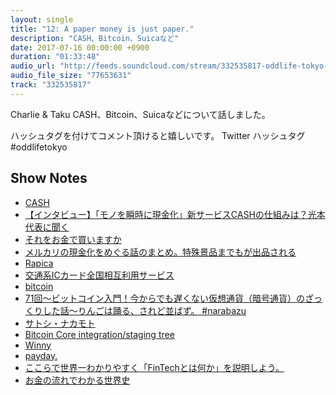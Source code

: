 ```yaml
---
layout: single
title: "12: A paper money is just paper."
description: "CASH、Bitcoin、Suicaなど"
date: 2017-07-16 00:00:00 +0900
duration: "01:33:48"
audio_url: "http://feeds.soundcloud.com/stream/332535817-oddlife-tokyo-podcast.mp3"
audio_file_size: "77653631"
track: "332535817"
---
```

Charlie & Taku
CASH、Bitcoin、Suicaなどについて話しました。

ハッシュタグを付けてコメント頂けると嬉しいです。
Twitter ハッシュタグ #oddlifetokyo

## Show Notes
- [CASH](https://cash.jp)
- [【インタビュー】「モノを瞬時に現金化」新サービスCASHの仕組みは？光本代表に聞く](https://www.fashionsnap.com/inside/bank-mitsumoto/)
- [それをお金で買いますか](https://www.amazon.co.jp/%E3%81%9D%E3%82%8C%E3%82%92%E3%81%8A%E9%87%91%E3%81%A7%E8%B2%B7%E3%81%84%E3%81%BE%E3%81%99%E3%81%8B-%E3%83%8F%E3%83%A4%E3%82%AB%E3%83%AF%E3%83%BB%E3%83%8E%E3%83%B3%E3%83%95%E3%82%A3%E3%82%AF%E3%82%B7%E3%83%A7%E3%83%B3%E6%96%87%E5%BA%AB-%E3%83%9E%E3%82%A4%E3%82%B1%E3%83%AB%E3%83%BB%E3%82%B5%E3%83%B3%E3%83%87%E3%83%AB/dp/4150504199/)
- [メルカリの現金化をめぐる話のまとめ。特殊景品までもが出品される](http://namakeru.com/entry/2017/04/25/132610)
- [Rapica](http://www.kotsu-city-kagoshima.jp/ticket-summary/rapica/)
- [交通系ICカード全国相互利用サービス](https://ja.wikipedia.org/wiki/%E4%BA%A4%E9%80%9A%E7%B3%BBIC%E3%82%AB%E3%83%BC%E3%83%89%E5%85%A8%E5%9B%BD%E7%9B%B8%E4%BA%92%E5%88%A9%E7%94%A8%E3%82%B5%E3%83%BC%E3%83%93%E3%82%B9)
- [bitcoin](https://www.bitcoin.com/)
- [71回〜ビットコイン入門！今からでも遅くない仮想通貨（暗号通貨）のざっくりした話〜りんごは踊る、されど並ばず。 #narabazu](http://narabazu.com/2017/0609/71_narabazu.html)
- [サトシ・ナカモト](https://ja.wikipedia.org/wiki/%E3%82%B5%E3%83%88%E3%82%B7%E3%83%BB%E3%83%8A%E3%82%AB%E3%83%A2%E3%83%88)
- [Bitcoin Core integration/staging tree](https://github.com/bitcoin/bitcoin)
- [Winny](https://ja.wikipedia.org/wiki/Winny)
- [payday.](https://payday365.jp)
- [ここらで世界一わかりやすく「FinTechとは何か」を説明しよう。](https://hajipion.com/2153.html)
- [お金の流れでわかる世界史](https://www.amazon.co.jp/お金の流れでわかる世界の歴史-富、経済、権力・・・・・・はこう「動いた」-大村-大次郎/dp/4041032199)
